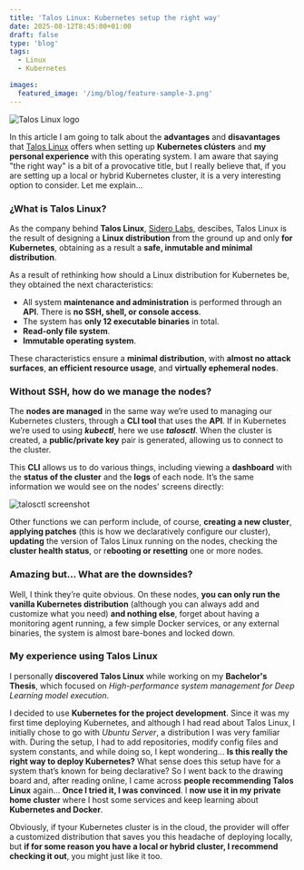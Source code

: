 ```yaml
---
title: 'Talos Linux: Kubernetes setup the right way'
date: 2025-08-12T8:45:00+01:00
draft: false
type: 'blog'
tags: 
  - Linux
  - Kubernetes

images:
  featured_image: '/img/blog/feature-sample-3.png'
---
```


![Talos Linux logo](/img/blog/talos-linux-banner.png)

In this article I am going to talk about the **advantages** and **disavantages** that [Talos Linux](https://www.talos.dev/) offers when setting up **Kubernetes clústers** and **my personal experience** with this operating system. I am aware that saying "the right way" is a bit of a provocative title, but I really believe that, if you are setting up a local or hybrid Kubernetes cluster, it is a very interesting option to consider. Let me explain...

### ¿What is Talos Linux?

As the company behind **Talos Linux**, [Sidero Labs](https://www.siderolabs.com/), descibes, Talos Linux is the result of designing a **Linux distribution** from the ground up and only **for Kubernetes**, obtaining as a result a **safe, inmutable and mínimal distribution**.

As a result of rethinking how should a Linux distribution for Kubernetes be, they obtained the next characteristics:
  - All system **maintenance and administration** is performed through an **API**. There is **no SSH, shell, or console access**.
  - The system has **only 12 executable binaries** in total.
  - **Read-only file system**.
  - **Immutable operating system**.

These characteristics ensure a **minimal distribution**, with **almost no attack surfaces**, **an efficient resource usage**, and **virtually ephemeral nodes**.

### Without SSH, how do we manage the nodes?

The **nodes are managed** in the same way we’re used to managing our Kubernetes clusters, through a **CLI tool** that uses the **API**. If in Kubernetes we’re used to using **_kubectl_**, here we use **_talosctl_**. When the cluster is created, a **public/private key** pair is generated, allowing us to connect to the cluster.

This **CLI** allows us to do various things, including viewing a **dashboard** with the **status of the cluster** and the **logs** of each node. It’s the same information we would see on the nodes' screens directly:

![talosctl screenshot](/img/blog/talosctl-bigger.png)

Other functions we can perform include, of course, **creating a new cluster**, **applying patches** (this is how we declaratively configure our cluster), **updating** the version of Talos Linux running on the nodes, checking the **cluster health status**, or r**ebooting or resetting** one or more nodes.

### Amazing but... What are the downsides?

Well, I think they’re quite obvious. On these nodes, **you can only run the vanilla Kubernetes distribution** (although you can always add and customize what you need) **and nothing else**, forget about having a monitoring agent running, a few simple Docker services, or any external binaries, the system is almost bare-bones and locked down.

### My experience using Talos Linux

I personally **discovered Talos Linux** while working on my **Bachelor's Thesis**, which focused on _High-performance system management for Deep Learning model execution_.

I decided to use **Kubernetes for the project development**. Since it was my first time deploying Kubernetes, and although I had read about Talos Linux, I initially chose to go with _Ubuntu Server_, a distribution I was very familiar with. During the setup, I had to add repositories, modify config files and system constants, and while doing so, I kept wondering... **Is this really the right way to deploy Kubernetes?** What sense does this setup have for a system that’s known for being declarative? So I went back to the drawing board and, after reading online, I came across **people recommending Talos Linux** again... **Once I tried it, I was convinced**. I **now use it in my private home cluster** where I host some services and keep learning about **Kubernetes and Docker**.

Obviously, if tyour Kubernetes cluster is in the cloud, the provider will offer a customized distribution that saves you this headache of deploying locally, but **if for some reason you have a local or hybrid cluster, I recommend checking it out**, you might just like it too. 